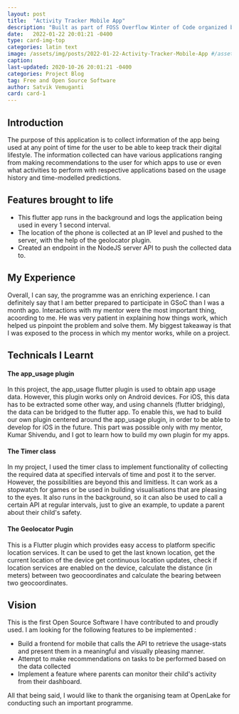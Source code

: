 ```yaml
---
layout: post
title:  "Activity Tracker Mobile App"
description: "Built as part of FOSS Overflow Winter of Code organized by OpenLake, IIT Bhilai"
date:   2022-01-22 20:01:21 -0400
type: card-img-top
categories: latin text
image: /assets/img/posts/2022-01-22-Activity-Tracker-Mobile-App #/assets/img/posts/
caption:
last-updated: 2020-10-26 20:01:21 -0400
categories: Project Blog
tag: Free and Open Source Software
author: Satvik Vemuganti
card: card-1
---
```


## Introduction

The purpose of this application is to collect information of the app being used at any point of time for the user to be able to keep track their digital lifestyle. 
The information collected can have various applications ranging from making recommendations to the user for which apps to use or even what activities to perform with
respective applications based on the usage history and time-modelled predictions.

## Features brought to life

* This flutter app runs in the background and logs the application being used in every 1 second interval.
* The location of the phone is collected at an IP level and pushed to the server, with the help of the geolocator plugin.
* Created an endpoint in the NodeJS server API to push the collected data to.

## My Experience

Overall, I can say, the programme was an enriching experience. I can definitely say that I am better prepared to participate in GSoC than I was a month ago. 
Interactions with my mentor were the most important thing, acoording to me. He was very patient in explaining how things work, which helped us pinpoint the 
problem and solve them. My biggest takeaway is that I was exposed to the process in which my mentor works, while on a project.

## Technicals I Learnt

#### The app_usage plugin

In this project, the app_usage flutter plugin is used to obtain app usage data. However, this plugin works only on Android devices. For iOS, this data has to be extracted some other way, and using channels (flutter bridging), the data can be bridged to the flutter app.
To enable this, we had to build our own plugin centered around the app_usage plugin, in order to be able to develop for iOS in the future.
This part was possible only with my mentor, Kumar Shivendu, and I got to learn how to build my own plugin for my apps.

#### The Timer class

In my project, I used the timer class to implement functionality of collecting the required data at specified intervals of time and post it to the server.
However, the possibilities are beyond this and limitless. It can work as a stopwatch for games or be used in building visualisations that are pleasing to 
the eyes. It also runs in the background, so it can also be used to call a certain API at regular intervals, just to give an example, to update a parent 
about their child's safety. 

#### The Geolocator Pugin

This is a Flutter plugin which provides easy access to platform specific location services. It can be used to get the last known location, get the current 
location of the device get continuous location updates, check if location services are enabled on the device, calculate the distance (in meters) between two 
geocoordinates and calculate the bearing between two geocoordinates. 

## Vision

This is the first Open Source Software I have contributed to and proudly used. I am looking for the following features to be implemented :
* Build a frontend for mobile that calls the API to retrieve the usage-stats and present them in a meaningful and visually pleasing manner.
* Attempt to make recommendations on tasks to be performed based on the data collected
* Implement a feature where parents can monitor their child's activity from their dashboard.

All that being said, I would like to thank the organising team at OpenLake for conducting such an important programme.
